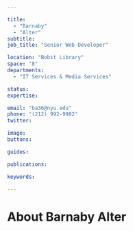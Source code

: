 ```yaml
---

title:
  - "Barnaby"
  - "Alter"
subtitle: 
job_title: "Senior Web Developer"

location: "Bobst Library"
space: "8"
departments:
  - "IT Services & Media Services"

status: 
expertise:

email: "ba36@nyu.edu"
phone: "(212) 992-9982"
twitter: 

image: 
buttons:

guides:

publications:

keywords:

---
```


# About Barnaby Alter


